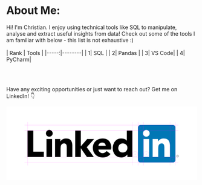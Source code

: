# About Me:

Hi! I'm Christian. I enjoy using technical tools like SQL to manipulate, analyse and extract useful insights from data! Check out some of the tools I am familiar with below - this list is not exhaustive :)
<br>
<br>
| Rank | Tools  |
|-----:|--------|
|     1| SQL    |
|     2| Pandas |
|     3| VS Code|
|     4| PyCharm|

<br>
<br>

Have any exciting opportunities or just want to reach out? Get me on LinkedIn! &#128071;

<a href="https://www.linkedin.com/in/christian-chirtoaca/" target="_blank">
  <img src="logo-hero.png">
</a> 
